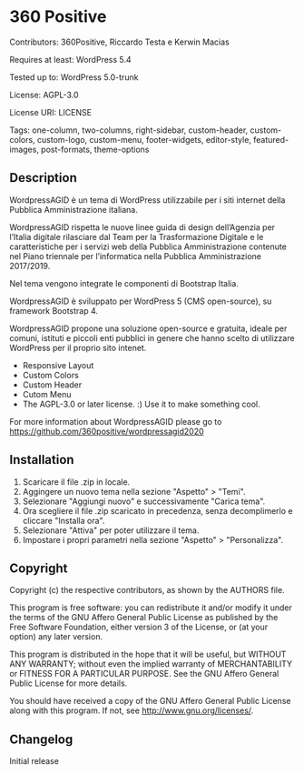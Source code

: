 # 360 Positive

Contributors: 360Positive, Riccardo Testa e Kerwin Macias

Requires at least: WordPress 5.4

Tested up to: WordPress 5.0-trunk

License: AGPL-3.0

License URI: LICENSE

Tags: one-column, two-columns, right-sidebar, custom-header, custom-colors, custom-logo, custom-menu, footer-widgets, editor-style, featured-images, post-formats, theme-options


## Description

WordpressAGID è un tema di WordPress utilizzabile per i siti internet della Pubblica Amministrazione italiana.

WordpressAGID rispetta le nuove linee guida di design dell’Agenzia per l’Italia digitale rilasciare dal Team per la Trasformazione Digitale e le caratteristiche per i servizi web della Pubblica Amministrazione contenute nel Piano triennale per l’informatica nella Pubblica Amministrazione 2017/2019.

Nel tema vengono integrate le componenti di Bootstrap Italia.

WordpressAGID è sviluppato per WordPress 5 (CMS open-source), su framework Bootstrap 4.

WordpressAGID propone una soluzione open-source e gratuita, ideale per comuni, istituti e piccoli enti pubblici in genere che hanno scelto di utilizzare WordPress per il proprio sito intenet.

* Responsive Layout
* Custom Colors
* Custom Header
* Cutom Menu
* The AGPL-3.0 or later license. :) Use it to make something cool.

For more information about WordpressAGID please go to https://github.com/360positive/wordpressagid2020


## Installation

1. Scaricare il file .zip in locale.
2. Aggingere un nuovo tema nella sezione "Aspetto" > "Temi".
3. Selezionare "Aggiungi nuovo" e successivamente "Carica tema".
4. Ora scegliere il file .zip scaricato in precedenza, senza decomplimerlo e cliccare "Installa ora".
5. Selezionare "Attiva" per poter utilizzare il tema.
6. Impostare i propri parametri nella sezione "Aspetto" > "Personalizza".


## Copyright

Copyright (c) the respective contributors, as shown by the AUTHORS file.

This program is free software: you can redistribute it and/or modify
it under the terms of the GNU Affero General Public License as published
by the Free Software Foundation, either version 3 of the License, or
(at your option) any later version.

This program is distributed in the hope that it will be useful,
but WITHOUT ANY WARRANTY; without even the implied warranty of
MERCHANTABILITY or FITNESS FOR A PARTICULAR PURPOSE.  See the
GNU Affero General Public License for more details.

You should have received a copy of the GNU Affero General Public License
along with this program.  If not, see <http://www.gnu.org/licenses/>.


## Changelog
Initial release
